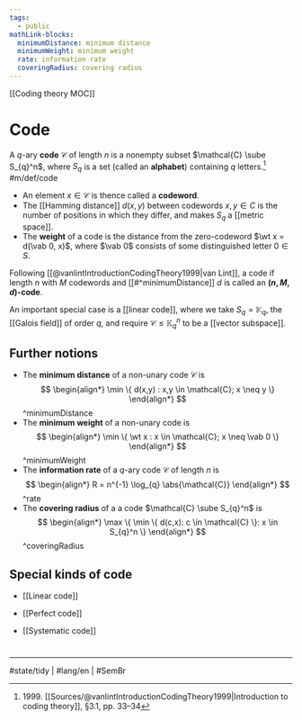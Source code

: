 ```yaml
---
tags:
  - public
mathLink-blocks:
  minimumDistance: minimum distance
  minimumWeight: minimum weight
  rate: information rate
  coveringRadius: covering radius
---
```

[[Coding theory MOC]]
# Code

A $q$-ary **code** $\mathcal{C}$ of length $n$ is a nonempty subset $\mathcal{C} \sube S_{q}^n$,
where $S_{q}$ is a set (called an **alphabet**) containing $q$ letters.[^1999] #m/def/code 

- An element $x \in \mathcal{C}$ is thence called a **codeword**.
- The [[Hamming distance]] $d(x,y)$ between codewords $x,y \in C$ is the number of positions in which they differ, and makes $S_{q}$ a [[metric space]].
- The **weight** of a code is the distance from the zero-codeword $\wt x = d(\vab 0, x)$,
  where $\vab 0$ consists of some distinguished letter $0 \in S$.

Following [[@vanlintIntroductionCodingTheory1999|van Lint]], a code if length $n$ with $M$ codewords and [[#^minimumDistance]] $d$ is called an **$(n,M,d)$-code**.

An important special case is a [[linear code]], where we take $S_{q} = \mathbb{K}_{q}$, the [[Galois field]] of order $q$, and require $\mathcal{C} \leq \mathbb{K}_{q}^n$ to be a [[vector subspace]].


## Further notions

- The **minimum distance** of a non-unary code $\mathcal{C}$ is
$$
\begin{align*}
\min \{ d(x,y) : x,y \in \mathcal{C}; x \neq y \}
\end{align*}
$$ 
^minimumDistance
- The **minimum weight** of a non-unary code is
  $$
  \begin{align*}
  \min \{ \wt x : x \in \mathcal{C}; x \neq \vab 0 \}
  \end{align*}
  $$
  ^minimumWeight
- The **information rate** of a $q$-ary code $\mathcal{C}$ of length $n$ is
  $$
  \begin{align*}
  R = n^{-1} \log_{q} \abs{\mathcal{C}}
  \end{align*}
  $$
  ^rate
- The **covering radius** of a a code $\mathcal{C} \sube S_{q}^n$ is
  $$
  \begin{align*}
  \max \{ \min \{ d(c,x): c \in \mathcal{C} \}: x \in S_{q}^n \}
  \end{align*}
  $$
  ^coveringRadius


## Special kinds of code

- [[Linear code]]
- [[Perfect code]]
- [[Systematic code]]

  [^1999]: 1999\. [[Sources/@vanlintIntroductionCodingTheory1999|Introduction to coding theory]], §3.1, pp. 33–34


#
---
#state/tidy | #lang/en | #SemBr
